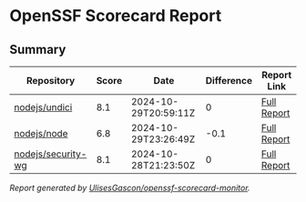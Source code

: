 # OpenSSF Scorecard Report

## Summary

| Repository | Score | Date | Difference | Report Link |
| -- | -- | -- | -- | -- |
| [nodejs/undici](https://github.com/nodejs/undici) | 8.1 | 2024-10-29T20:59:11Z | 0 | [Full Report](https://deps.dev/project/github/nodejs%2Fundici) |
| [nodejs/node](https://github.com/nodejs/node) | 6.8 | 2024-10-29T23:26:49Z | -0.1 | [Full Report](https://deps.dev/project/github/nodejs%2Fnode) |
| [nodejs/security-wg](https://github.com/nodejs/security-wg) | 8.1 | 2024-10-28T21:23:50Z | 0 | [Full Report](https://deps.dev/project/github/nodejs%2Fsecurity-wg) |

_Report generated by [UlisesGascon/openssf-scorecard-monitor](https://github.com/UlisesGascon/openssf-scorecard-monitor)._